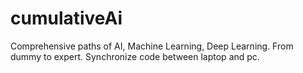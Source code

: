 # cumulativeAi
Comprehensive paths of AI, Machine Learning, Deep Learning. From dummy to expert. Synchronize code between laptop and pc.
